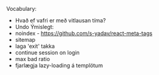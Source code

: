 Vocabulary:

- Hvað ef vafri er með vitlausan tíma?
- Undo
  Ýmislegt:
- noindex - https://github.com/s-yadav/react-meta-tags
- sitemap
- laga 'exit' takka
- continue session on login
- max bad ratio
- fjarlægja lazy-loading á templötum
